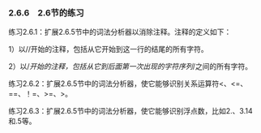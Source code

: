 ### 2.6.6　2.6节的练习

练习2.6.1：扩展2.6.5节中的词法分析器以消除注释。注释的定义如下：

1）以//开始的注释，包括从它开始到这一行的结尾的所有字符。

2）以/*开始的注释，包括从它到后面第一次出现的字符序列*/之间的所有字符。

练习2.6.2：扩展2.6.5节中的词法分析器，使它能够识别关系运算符<、<=、==、！=、>=、>。

练习2.6.3：扩展2.6.5节中的词法分析器，使它能够识别浮点数，比如2.、3.14和.5等。